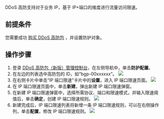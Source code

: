 DDoS 高防支持对于业务 IP，基于 IP+端口的维度进行流量访问限速。
## 前提条件
您需要成功 [购买 DDoS 高防包](https://cloud.tencent.com/document/product/1021/43894)  ，并设置防护对象。

## 操作步骤
1. 登录 [DDoS 高防包（新版）管理控制台](https://console.cloud.tencent.com/ddos/antiddos-native/package)，在左侧导航中，单击**防护配置**。
2. 在左边的列表选中高防包的 ID，如“bgp-00xxxxxx”。
![](https://main.qcloudimg.com/raw/14cdcd8cde40c25e6b4199f45742e270.png)
3. 在右侧卡片中单击“IP 端口限速”卡片中的**设置**，进入 IP 端口限速页面。
 ![](https://main.qcloudimg.com/raw/48ad0fdb80e30267b4fea6c48bd463c4.png)
4. 在 IP 端口限速页面中，单击**新建**，弹出新建 IP 端口限速弹窗。
5. 在新建 IP 端口限速弹窗中，选择所需协议、端口和限速模式，并输入限速阈值后，单击**确定**，创建 IP 端口限速规则。
![](https://main.qcloudimg.com/raw/275d55741e6877ac3787b70ce571b278.png)
6. 新建完成后，IP 端口限速列表将新增一条 IP 端口限速规则，可以在右侧操作列，单击**配置**，修改 IP 端口限速规则。
![](https://main.qcloudimg.com/raw/9fed49616bd707b7be213cb3445fc8fa.png)
